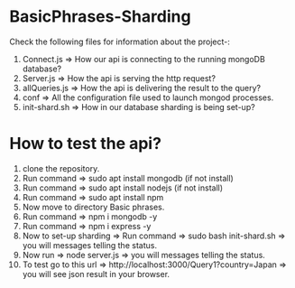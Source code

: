 # BasicPhrases-Sharding  
Check the following files for information about the project-:  
1) Connect.js => How our api is connecting to the running mongoDB database?  
2) Server.js => How the api is serving the http request?  
3) allQueries.js => How the api is delivering the result to the query?  
4) conf => All the configuration file used to launch mongod processes.
5) init-shard.sh => How in our database sharding is being set-up?  
  
# How to test the api?  
1) clone the repository.
2) Run command => sudo apt install mongodb (if not install)  
3) Run command => sudo apt install nodejs (if not install)  
4) Run command => sudo apt install npm  
5) Now move to directory Basic phrases.  
6) Run command => npm i mongodb -y  
7) Run command => npm i express -y  
8) Now to set-up sharding => Run command => sudo bash init-shard.sh  => you will messages telling the status.
9) Now run => node server.js  => you will messages telling the status.
10) To test go to this url => http://localhost:3000/Query1?country=Japan => you will see json result in your browser.
